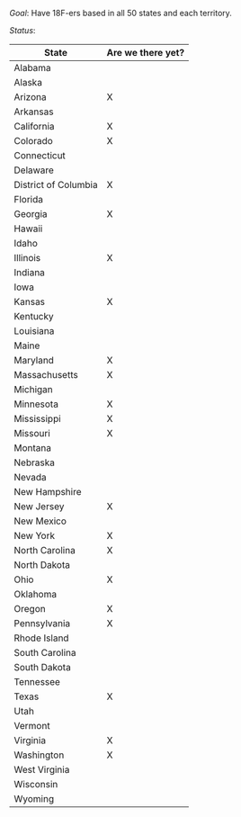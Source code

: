 
*Goal*:  Have 18F-ers based in all 50 states and each territory.  

*Status*:

| State | Are we there yet?  | 
|---|---|
| Alabama  |   |
| Alaska  |   |
| Arizona  | X  |
| Arkansas  |   |
| California  | X  |
| Colorado  | X  |
| Connecticut  |   |
| Delaware  |   |
| District of Columbia  | X  |
| Florida  |   |
| Georgia  |  X |
| Hawaii  |   |
| Idaho  |   |
| Illinois  | X  |
| Indiana  |   |
| Iowa  |   |
| Kansas  | X |
| Kentucky  |   |
| Louisiana  |   |
| Maine  |   |
| Maryland  |  X |
| Massachusetts  | X  |
| Michigan  |   |
| Minnesota  |X |
| Mississippi  |  X |
| Missouri  | X  |
| Montana  |   |
| Nebraska  |   |
| Nevada  |   |
| New Hampshire |   | 
| New Jersey  |  X |
| New Mexico  |   |
| New York  |  X |
| North Carolina  | X  |
| North Dakota  |   |
| Ohio  | X  |
| Oklahoma  |   |
| Oregon  | X  |
| Pennsylvania  |  X |
| Rhode Island  |   |
| South Carolina  |   |
| South Dakota  |   |
| Tennessee  |   |
| Texas  | X  |
| Utah  |   |
| Vermont  |   |
| Virginia  | X  |
| Washington  | X  |
| West Virginia  |   |
| Wisconsin  |   |
| Wyoming |   |
